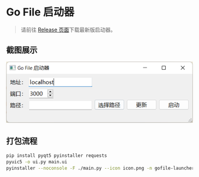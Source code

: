 ﻿# Go File 启动器
> 请前往 [Release 页面](https://github.com/songquanpeng/gofile-lancher/releases/latest)下载最新版启动器。

## 截图展示
![demo.png](demo.png)


## 打包流程
```bash
pip install pyqt5 pyinstaller requests
pyuic5 -o ui.py main.ui
pyinstaller --noconsole -F ./main.py --icon icon.png -n gofile-launcher.exe
```
